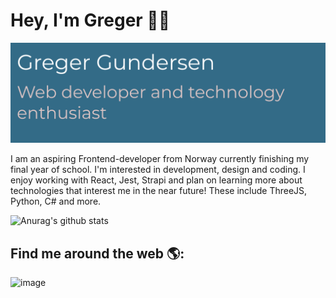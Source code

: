 # Hey, I'm Greger 👋🏻

<img src="https://github.com/GregerGundersen/GregerGundersen/blob/779cc35751180e5ee1416e842fa0bea43c79d5e4/gregergundersen.png" alt="Banner with name and title">
 

I am an aspiring Frontend-developer from Norway currently finishing my final year of school. I'm interested in development, design and coding. I enjoy working with React, Jest, Strapi and plan on learning more about technologies that interest me in the near future! These include ThreeJS, Python, C# and more.



![Anurag's github stats](https://github-readme-stats.vercel.app/api?username=GregerGundersen)

## Find me around the web 🌎:
![image](https://user-images.githubusercontent.com/69842795/158147604-93873505-94a6-4be9-8b6f-164dff7545c5.png)

